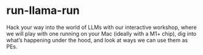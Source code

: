 # run-llama-run
Hack your way into the world of LLMs with our interactive workshop, where we will play with one running on your Mac (ideally with a M1+ chip), dig into what’s happening under the hood, and look at ways we can use them as PEs.
